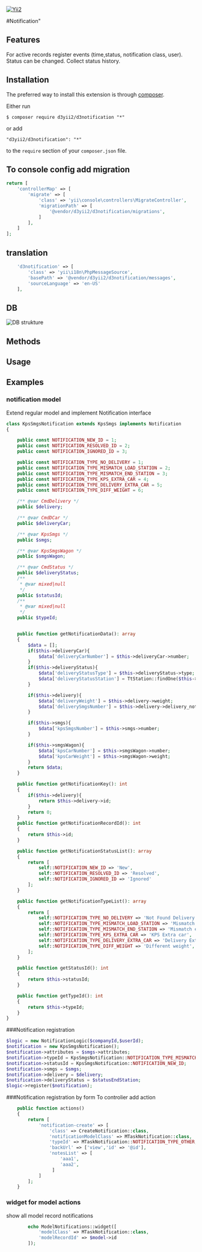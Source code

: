 [![Yii2](https://img.shields.io/badge/Powered_by-Yii_Framework-green.svg?style=flat)](https://www.yiiframework.com/)

#Notification"

## Features
For active records register events (time,status, notification class, user). Status can be changed.
Collect status history.  

## Installation

The preferred way to install this extension is through [composer](http://getcomposer.org/download/).

Either run

```
$ composer require d3yii2/d3notification "*"
```

or add

```
"d3yii2/d3notification": "*"
```

to the `require` section of your `composer.json` file.

## To console config add migration
```php
return [
    'controllerMap' => [
        'migrate' => [
            'class' => 'yii\console\controllers\MigrateController',
            'migrationPath' => [
                '@vendor/d3yii2/d3notification/migrations',
            ]
        ],
    ]
];   

```
## translation
```php 
    'd3notification' => [
        'class' => 'yii\i18n\PhpMessageSource',
        'basePath' => '@vendor/d3yii2/d3notification/messages',
        'sourceLanguage' => 'en-US'
    ],
```

## DB

![DB strukture](https://github.com/d3yii2/d3notification/blob/master/doc/DbSchema.png)

## Methods


## Usage

## Examples

### notification model

Extend regular model and implement Notification interface
```php
class KpsSmgsNotification extends KpsSmgs implements Notification
{

    public const NOTIFICATION_NEW_ID = 1;
    public const NOTIFICATION_RESOLVED_ID = 2;
    public const NOTIFICATION_IGNORED_ID = 3;

    public const NOTIFICATION_TYPE_NO_DELIVERY = 1;
    public const NOTIFICATION_TYPE_MISMATCH_LOAD_STATION = 2;
    public const NOTIFICATION_TYPE_MISMATCH_END_STATION = 3;
    public const NOTIFICATION_TYPE_KPS_EXTRA_CAR = 4;
    public const NOTIFICATION_TYPE_DELIVERY_EXTRA_CAR = 5;
    public const NOTIFICATION_TYPE_DIFF_WEIGHT = 6;

    /** @var CmdDelivery */
    public $delivery;

    /** @var CmdDCar */
    public $deliveryCar;

    /** @var KpsSmgs */
    public $smgs;

    /** @var KpsSmgsWagon */
    public $smgsWagon;

    /** @var CmdStatus */
    public $deliveryStatus;
    /**
     * @var mixed|null
     */
    public $statusId;
    /**
     * @var mixed|null
     */
    public $typeId;


    public function getNotificationData(): array
    {
        $data = [];
        if($this->deliveryCar){
            $data['deliveryCarNumber'] = $this->deliveryCar->number;
        }
        if($this->deliveryStatus){
            $data['deliveryStatusType'] = $this->deliveryStatus->type;
            $data['deliveryStatusStation'] = TtStation::findOne($this->deliveryStatus->station_id)->name_ru;
        }

        if($this->delivery){
            $data['deliveryWeight'] = $this->delivery->weight;
            $data['deliverySmgsNumber'] = $this->delivery->delivery_note;
        }

        if($this->smgs){
            $data['kpsSmgsNumber'] = $this->smgs->number;
        }

        if($this->smgsWagon){
            $data['kpsCarNumber'] = $this->smgsWagon->number;
            $data['kpsCarWeight'] = $this->smgsWagon->weight;
        }
        return $data;
    }

    public function getNotificationKey(): int
    {
        if($this->delivery){
            return $this->delivery->id;
        }
        return 0;
    }
    public function getNotificationRecordId(): int
    {
        return $this->id;
    }

    public function getNotificationStatusList(): array
    {
        return [
            self::NOTIFICATION_NEW_ID => 'New',
            self::NOTIFICATION_RESOLVED_ID => 'Resolved',
            self::NOTIFICATION_IGNORED_ID => 'Ignored'
        ];
    }

    public function getNotificationTypeList(): array
    {
        return [
            self::NOTIFICATION_TYPE_NO_DELIVERY => 'Not Found Delivery record',
            self::NOTIFICATION_TYPE_MISMATCH_LOAD_STATION => 'Mismatch load station',
            self::NOTIFICATION_TYPE_MISMATCH_END_STATION => 'Mismatch end station',
            self::NOTIFICATION_TYPE_KPS_EXTRA_CAR => 'KPS Extra car',
            self::NOTIFICATION_TYPE_DELIVERY_EXTRA_CAR => 'Delivery Extra Car',
            self::NOTIFICATION_TYPE_DIFF_WEIGHT => 'Different weight',
        ];
    }

    public function getStatusId(): int
    {
        return $this->statusId;
    }

    public function getTypeId(): int
    {
        return $this->typeId;
    }
}


```

###Notification registration
```php
$logic = new NotificationLogic($companyId,$userId);
$notification = new KpsSmgsNotification();
$notification->attributes = $smgs->attributes;
$notification->typeId = KpsSmgsNotification::NOTIFICATION_TYPE_MISMATCH_END_STATION;
$notification->statusId = KpsSmgsNotification::NOTIFICATION_NEW_ID;
$notification->smgs = $smgs;
$notification->delivery = $delivery;
$notification->deliveryStatus = $statusEndStation;
$logic->register($notification);
```

###Notification registration by  form
To controlier add action

```php 
    public function actions()
    {
        return [
            'notification-create' => [
                'class' => CreateNotification::class,
                'notificationModelClass' => MTaskNotification::class,
                'typeId' => MTaskNotification::NOTIFICATION_TYPE_OTHER,
                'backUrl' => ['view','id' => '@id'],
                'notesList' => [
                    'aaa1',
                    'aaa2',
                 ]
            ]
        ];
    }    
```

### widget for model actions
show all model record notifications
```php 
        echo ModelNotifications::widget([
            'modelClass' => MTaskNotification::class,
            'modelRecordId' => $model->id
        ]);
```
